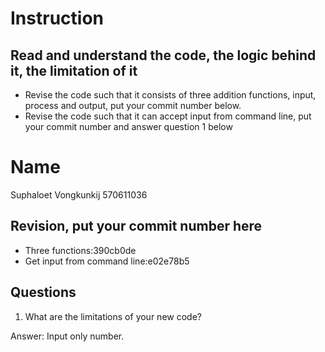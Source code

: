 ﻿# Instruction

## Read and understand the code, the logic behind it, the limitation of it
* Revise the code such that it consists of three addition functions, input, process and output, put your commit number below.
* Revise the code such that it can accept input from command line, put your commit number and answer question 1 below

# Name
Suphaloet Vongkunkij
570611036

## Revision, put your commit number here
* Three functions:390cb0de
* Get input from command line:e02e78b5

## Questions
1. What are the limitations of your new code?

Answer: Input only number.
